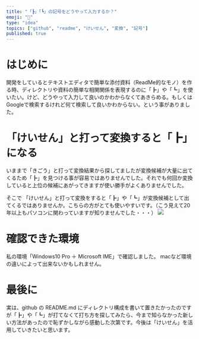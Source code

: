 ```yaml
---
title: "「┣」「┗」の記号をどうやって入力するか？"
emoji: "🎃"
type: "idea"
topics: ["github", "readme", "けいせん", "変換", "記号"]
published: true
---
```


# はじめに
開発をしているとテキストエディタで簡単な添付資料（ReadMe的なモノ）を作る時、ディレクトリや資料の簡単な相関関係を表現するのに「┣」や「┗」を使いたい。けど、どうやって入力して良いのかわからなくてあきらめる。もしくはGoogleで検索するけれど何て検索して良いかわからない。という事がありました。
# 「けいせん」と打って変換すると「┣」になる
いままで「きごう」と打って変換結果から探してましたが変換候補が大量に出てくるため「┣」を見つける事が容易ではありませんでした。それでも何回か変換していると上位の候補にあがってきますが使い勝手がよくありませんでした。

そこで 「けいせん」と打って変換をすると「┣」や「┗」が変換候補として出てくるではありませんか。こちらの方がとても使いやすいです。（こう見えて20年以上もパソコンに関わっていますが知りませんでした・・・）
![](https://storage.googleapis.com/zenn-user-upload/26x2t09xbgfpipfscrveast0sx9l)
# 確認できた環境
私の環境「Windows10 Pro ＋ Microsoft IME」で確認しました。
macなど環境の違いによって出来ないかもしれません。
# 最後に
実は、github の README.md にディレクトリ構成を書いて置きたかったのですが「┣」や「┗」が打てなくて打ち方を探してみたら、今まで知らなかった新しい方法があったので恥ずかしながら感動した次第です。今後は「けいせん」を活用していきたいと思います。



